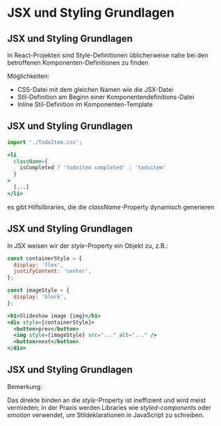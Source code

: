 # JSX und Styling Grundlagen

## JSX und Styling Grundlagen

In React-Projekten sind Style-Definitionen üblicherweise nahe bei den betroffenen Komponenten-Definitionen zu finden

Möglichkeiten:

- CSS-Datei mit dem gleichen Namen wie die JSX-Datei
- Stil-Definition am Beginn einer Komponentendefinitions-Datei
- Inline Stil-Definition im Komponenten-Template

## JSX und Styling Grundlagen

```js
import './TodoItem.css';
```

```jsx
<li
  className={
    isCompleted ? 'todoitem completed' : 'todoitem'
  }
>
  [...]
</li>
```

es gibt Hilfslibraries, die die _className_-Property dynamisch generieren

## JSX und Styling Grundlagen

In JSX weisen wir der _style_-Property ein Objekt zu, z.B.:

```jsx
const containerStyle = {
  display: 'flex',
  justifyContent: 'center',
};

const imageStyle = {
  display: 'block',
};
```

```jsx
<h1>Slideshow image {img}</h1>
<div style={containerStyle}>
  <button>prev</button>
  <img style={imageStyle} src="..." alt="..." />
  <button>next</button>
</div>
```

## JSX und Styling Grundlagen

Bemerkung:

Das direkte binden an die _style_-Property ist ineffizient und wird meist vermieden; in der Praxis werden Libraries wie _styled-components_ oder _emotion_ verwendet, um Stildeklarationen in JavaScript zu schreiben.
